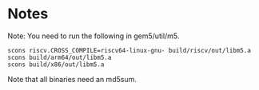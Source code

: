 # Notes

Note: You need to run the following in gem5/util/m5.

```shell
scons riscv.CROSS_COMPILE=riscv64-linux-gnu- build/riscv/out/libm5.a
scons build/arm64/out/libm5.a
scons build/x86/out/libm5.a
```

Note that all binaries need an md5sum.
